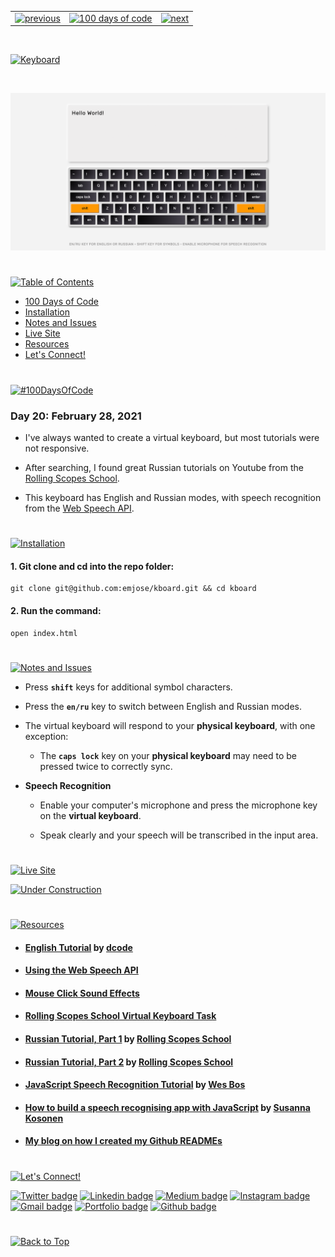 <p id="header"><p>

<table><tr>
<td> <a href="https://github.com/emjose/calculator-vuejs/#header"><img src="https://res.cloudinary.com/dn1e07eul/image/upload/v1659330996/Readme%20Headers/header-left_ctkix5.png" alt="previous" style="width: 200px;"/></a> </td>
<td> <a href="https://github.com/emjose/one-hundred/#header"><img src="https://res.cloudinary.com/dn1e07eul/image/upload/v1659330606/Readme%20Headers/header-center_bkbdbt.png" alt="100 days of code" style="width: 580px;"/></a> </td>
<td> <a href="https://github.com/emjose/slingshot/#header"><img src="https://res.cloudinary.com/dn1e07eul/image/upload/v1659330646/Readme%20Headers/header-right_eftaz9.png" alt="next" style="width: 200px;"/></a> </td>
</tr></table>

<br>

<p id="project-title"><p>

<a href=#table-of-contents>![Keyboard](https://res.cloudinary.com/dn1e07eul/image/upload/v1659385854/Readme%20Headers/inter-020-keyboard_hfasvm.png)</a>

<br>

<a href="https://emjose.github.io/kboard/">![Keyboard](assets/preview-020-keyboard.png)</a>

#

<p id="table-of-contents"><p>

<a href=#table-of-contents>![Table of Contents](https://res.cloudinary.com/dn1e07eul/image/upload/v1659241355/Readme%20Headers/inter-toc_euxbbw.png)</a>

-   [100 Days of Code](#100days)
-   [Installation](#installation)
-   [Notes and Issues](#notes-and-issues)
-   [Live Site](#live-site)
-   [Resources](#resources)
-   [Let's Connect!](#lets-connect)

#

<p id="100days"><p>

<a href=#100days>![#100DaysOfCode](https://res.cloudinary.com/dn1e07eul/image/upload/v1659389776/Readme%20Headers/inter-100hash_kjpgmt.png)</a>

### Day 20: February 28, 2021

-   I've always wanted to create a virtual keyboard, but most tutorials were not responsive.

-   After searching, I found great Russian tutorials on Youtube from the <a href="https://www.youtube.com/channel/UC578nebW2Mn-mNgjEArGZug">Rolling Scopes School</a>.

-   This keyboard has English and Russian modes, with speech recognition from the <a href="https://developer.mozilla.org/en-US/docs/Web/API/Web_Speech_API/Using_the_Web_Speech_API">Web Speech API</a>.

#

<p id="installation"><p>

<a href=#installation>![Installation](https://res.cloudinary.com/dn1e07eul/image/upload/v1659389842/Readme%20Headers/inter-installation_j9ixlq.png)</a>

#### 1. Git clone and cd into the repo folder:

```console
git clone git@github.com:emjose/kboard.git && cd kboard
```

#### 2. Run the command:

```console
open index.html
```

#

<p id="notes-and-issues"><p>

<a href=#notes-and-issues>![Notes and Issues](https://res.cloudinary.com/dn1e07eul/image/upload/v1659392336/Readme%20Headers/inter-notes-and-issues_aucqrh.png)</a>

-   Press **`shift`** keys for additional symbol characters.

-   Press the **`en/ru`** key to switch between English and Russian modes.
-   The virtual keyboard will respond to your **physical keyboard**, with one exception:

    -   The **`caps lock`** key on your **physical keyboard** may need to be pressed twice to correctly sync.

-   **Speech Recognition**

    -   Enable your computer's microphone and press the microphone key on the **virtual keyboard**.

    -   Speak clearly and your speech will be transcribed in the input area.

#

<p id="live-site"><p>

<a href="https://emjose.github.io/kboard/">![Live Site](https://res.cloudinary.com/dn1e07eul/image/upload/v1659389947/Readme%20Headers/inter-live-site_ngkqcf.png)</a>

<a href="https://emjose.github.io/kboard/">![Under Construction](assets/020-keyboard.gif)</a>

#

<p id="resources"><p>

<a href=#resources>![Resources](https://res.cloudinary.com/dn1e07eul/image/upload/v1659314247/Readme%20Headers/inter-resources_ncevbw.png)</a>

-   #### [English Tutorial](https://youtu.be/N3cq0BHDMOY) by [dcode](https://www.youtube.com/channel/UCjX0FtIZBBVD3YoCcxnDC4g)

-   #### [Using the Web Speech API](https://developer.mozilla.org/en-US/docs/Web/API/Web_Speech_API/Using_the_Web_Speech_API)

-   #### [Mouse Click Sound Effects](https://www.fesliyanstudios.com/royalty-free-sound-effects-download/mouse-click-2)

-   #### [Rolling Scopes School Virtual Keyboard Task](https://github.com/rolling-scopes-school/tasks/blob/master/tasks/ready-projects/virtual-keyboard.md)

-   #### [Russian Tutorial, Part 1](https://youtu.be/nuQW_cBLR6Q) by [Rolling Scopes School](https://www.youtube.com/channel/UC578nebW2Mn-mNgjEArGZug)

-   #### [Russian Tutorial, Part 2](https://youtu.be/dAxI351AhCg) by [Rolling Scopes School](https://www.youtube.com/channel/UC578nebW2Mn-mNgjEArGZug)

-   #### [JavaScript Speech Recognition Tutorial](https://www.youtube.com/watch?v=0mJC0A72Fnw) by [Wes Bos](https://www.youtube.com/channel/UCoebwHSTvwalADTJhps0emA)

-   #### [How to build a speech recognising app with JavaScript](https://medium.com/@susannakosonen/how-to-build-a-speech-recognising-app-with-javascript-1d5e5ba2c2c9) by [Susanna Kosonen](https://medium.com/@susannakosonen)

-   #### [My blog on how I created my Github READMEs](https://emmanueljose.medium.com/readme-a-makeover-story-b9c7be37a6de?sk=7ae6623d365409d875753e4604e42ffd)

#

<p id="lets-connect"><p>

<a href=#lets-connect>![Let's Connect!](https://res.cloudinary.com/dn1e07eul/image/upload/v1659314257/Readme%20Headers/inter-lets-connect_bv3kcd.png)</a>

<p><a href="https://twitter.com/Emmanuel_Labor"><img src="https://img.shields.io/badge/twitter-%231DA1F2.svg?&style=for-the-badge&logo=twitter&logoColor=white" height=30 width=90 alt="Twitter badge"></a> <a href="https://www.linkedin.com/in/emmanuelpjose/"><img src="https://img.shields.io/badge/linkedin-%230064e7.svg?&style=for-the-badge&logo=linkedin&logoColor=white" height=30 width=90 alt="Linkedin badge"></a> <a href="https://emmanueljose.medium.com/"><img src="https://img.shields.io/badge/medium-%238700f5.svg?&style=for-the-badge&logo=medium&logoColor=white" height=30 width=90 alt="Medium badge"></a> <a href="https://www.instagram.com/emmanuel_jose/"><img src="https://img.shields.io/badge/instagram-%23ff0077.svg?&style=for-the-badge&logo=instagram&logoColor=white" height=30 width=90 alt="Instagram badge"></a> <a href="mailto:emjose@gmail.com"><img src="https://img.shields.io/badge/gmail-%23fd1745.svg?&style=for-the-badge&logo=gmail&logoColor=white" height=30 width=90 alt="Gmail badge"></a> <a href="https://www.emmanuel-jose.com/"><img src="https://img.shields.io/badge/portfolio-%23FF0000.svg?&style=for-the-badge&logoColor=white" height=30 width=90 alt="Portfolio badge"></a> <a href="https://github.com/emjose"><img src="https://img.shields.io/badge/github-%23ff8e44.svg?&style=for-the-badge&logo=github&logoColor=white" height=30 width=90 alt="Github badge"></a></p>

#

<a href=#header>![Back to Top](https://res.cloudinary.com/dn1e07eul/image/upload/v1659314281/Readme%20Headers/inter-congrats_m4p3ck.png)</a>
